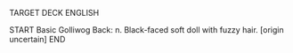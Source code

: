 TARGET DECK
ENGLISH

START
Basic
Golliwog
Back: n. Black-faced soft doll with fuzzy hair. [origin uncertain]
END
